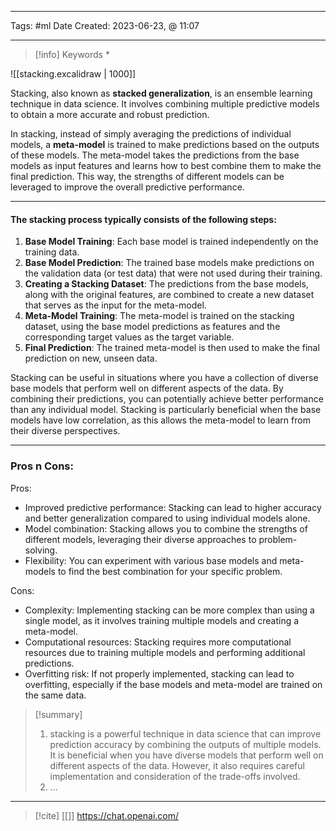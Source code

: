 ------------------------- 
Tags: #ml 
Date Created:  2023-06-23, @ 11:07

---
>[!info] Keywords
>*  

![[stacking.excalidraw | 1000]]

Stacking, also known as **stacked generalization**, is an ensemble learning technique in data science. It involves combining multiple predictive models to obtain a more accurate and robust prediction.

In stacking, instead of simply averaging the predictions of individual models, a **meta-model** is trained to make predictions based on the outputs of these models. The meta-model takes the predictions from the base models as input features and learns how to best combine them to make the final prediction. This way, the strengths of different models can be leveraged to improve the overall predictive performance.

----
#### The stacking process typically consists of the following steps:

1. **Base Model Training**: Each base model is trained independently on the training data.
2. **Base Model Prediction**: The trained base models make predictions on the validation data (or test data) that were not used during their training.
3. **Creating a Stacking Dataset**: The predictions from the base models, along with the original features, are combined to create a new dataset that serves as the input for the meta-model.
4. **Meta-Model Training**: The meta-model is trained on the stacking dataset, using the base model predictions as features and the corresponding target values as the target variable.
5. **Final Prediction**: The trained meta-model is then used to make the final prediction on new, unseen data.

Stacking can be useful in situations where you have a collection of diverse base models that perform well on different aspects of the data. By combining their predictions, you can potentially achieve better performance than any individual model. Stacking is particularly beneficial when the base models have low correlation, as this allows the meta-model to learn from their diverse perspectives.

---
### Pros n Cons: 

Pros:

- Improved predictive performance: Stacking can lead to higher accuracy and better generalization compared to using individual models alone.
- Model combination: Stacking allows you to combine the strengths of different models, leveraging their diverse approaches to problem-solving.
- Flexibility: You can experiment with various base models and meta-models to find the best combination for your specific problem.

Cons:

- Complexity: Implementing stacking can be more complex than using a single model, as it involves training multiple models and creating a meta-model.
- Computational resources: Stacking requires more computational resources due to training multiple models and performing additional predictions.
- Overfitting risk: If not properly implemented, stacking can lead to overfitting, especially if the base models and meta-model are trained on the same data.



>[!summary] 
>1. stacking is a powerful technique in data science that can improve prediction accuracy by combining the outputs of multiple models. It is beneficial when you have diverse models that perform well on different aspects of the data. However, it also requires careful implementation and consideration of the trade-offs involved.
>2. ...

----
>[!cite]
> [[]]
> https://chat.openai.com/
> []()
